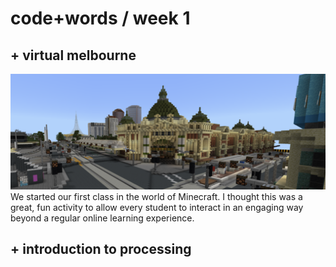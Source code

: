# code+words / week 1 

## + virtual melbourne

<img src="virtualmelbourne.png">
We started our first class in the world of Minecraft. I thought this was a great, fun activity to allow every student to interact in an engaging way beyond a regular online learning experience.

## + introduction to processing

